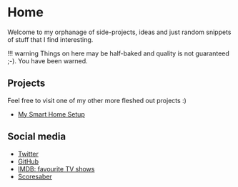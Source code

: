 # Home

Welcome to my orphanage of side-projects, ideas and just random snippets of stuff that I find interesting.

!!! warning 
    Things on here may be half-baked and quality is not guaranteed ;-). You have been warned.

## Projects
Feel free to visit one of my other more fleshed out projects :)

+ [My Smart Home Setup](http://aerobless.github.io/SmartHome)

## Social media

+ [Twitter](https://twitter.com/eletiy)
+ [GitHub](https://github.com/aerobless)
+ [IMDB: favourite TV shows](https://www.imdb.com/list/ls062354463/)
+ [Scoresaber](https://scoresaber.com/u/76561198015301556&sort=2)